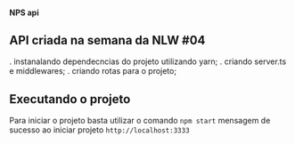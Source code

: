 #### NPS api

## API criada na semana da NLW #04
. instanalando dependecncias do projeto utilizando yarn;
. criando server.ts e middlewares;
. criando rotas para o projeto;

## Executando o projeto
  Para iniciar o projeto basta utilizar o comando `npm start`
  mensagem de sucesso ao iniciar projeto `http://localhost:3333`